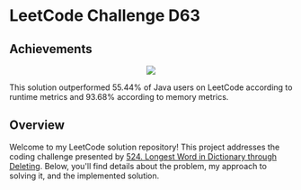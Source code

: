 

# LeetCode Challenge D63
## Achievements


<p align="center">
  <img src="https://i.postimg.cc/XJ0YTDxn/image.png">
</p>


This solution outperformed 55.44% of Java users on LeetCode according to runtime metrics and 93.68% according to memory metrics.


## Overview

Welcome to my LeetCode solution repository! This project addresses the coding challenge presented by [524. Longest Word in Dictionary through Deleting](https://leetcode.com/problems/longest-word-in-dictionary-through-deleting/). Below, you'll find details about the problem, my approach to solving it, and the implemented solution.
